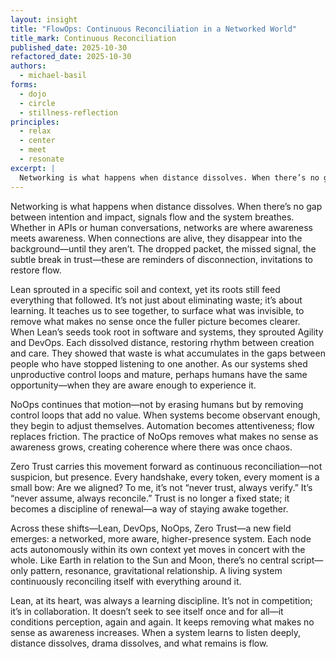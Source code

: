 ```yaml
---
layout: insight
title: "FlowOps: Continuous Reconciliation in a Networked World"
title_mark: Continuous Reconciliation
published_date: 2025-10-30
refactored_date: 2025-10-30
authors:
  - michael-basil
forms: 
  - dojo
  - circle
  - stillness-reflection
principles:
  - relax
  - center
  - meet
  - resonate
excerpt: |
  Networking is what happens when distance dissolves. When there’s no gap between intention and impact, signals flow and the system breathes. Whether in APIs or human conversations, networks are where awareness meets awareness.
---
```


Networking is what happens when distance dissolves. When there’s no gap between intention and impact, signals flow and the system breathes. Whether in APIs or human conversations, networks are where awareness meets awareness. When connections are alive, they disappear into the background—until they aren’t. The dropped packet, the missed signal, the subtle break in trust—these are reminders of disconnection, invitations to restore flow.

Lean sprouted in a specific soil and context, yet its roots still feed everything that followed. It’s not just about eliminating waste; it’s about learning. It teaches us to see together, to surface what was invisible, to remove what makes no sense once the fuller picture becomes clearer. When Lean’s seeds took root in software and systems, they sprouted Agility and DevOps. Each dissolved distance, restoring rhythm between creation and care. They showed that waste is what accumulates in the gaps between people who have stopped listening to one another. As our systems shed unproductive control loops and mature, perhaps humans have the same opportunity—when they are aware enough to experience it.

NoOps continues that motion—not by erasing humans but by removing control loops that add no value. When systems become observant enough, they begin to adjust themselves. Automation becomes attentiveness; flow replaces friction. The practice of NoOps removes what makes no sense as awareness grows, creating coherence where there was once chaos.

Zero Trust carries this movement forward as continuous reconciliation—not suspicion, but presence. Every handshake, every token, every moment is a small bow: Are we aligned? To me, it’s not “never trust, always verify.” It’s “never assume, always reconcile.” Trust is no longer a fixed state; it becomes a discipline of renewal—a way of staying awake together.

Across these shifts—Lean, DevOps, NoOps, Zero Trust—a new field emerges: a networked, more aware, higher-presence system. Each node acts autonomously within its own context yet moves in concert with the whole. Like Earth in relation to the Sun and Moon, there’s no central script—only pattern, resonance, gravitational relationship. A living system continuously reconciling itself with everything around it.

Lean, at its heart, was always a learning discipline. It’s not in competition; it’s in collaboration. It doesn’t seek to see itself once and for all—it conditions perception, again and again. It keeps removing what makes no sense as awareness increases. When a system learns to listen deeply, distance dissolves, drama dissolves, and what remains is flow.

